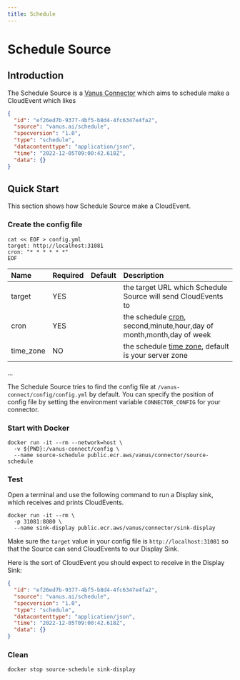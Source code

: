 ```yaml
---
title: Schedule
---
```


# Schedule Source

## Introduction

The Schedule Source is a [Vanus Connector][vc] which aims to schedule make a CloudEvent which likes

```json
{
  "id": "ef26ed7b-9377-4bf5-b8d4-4fc6347e4fa2",
  "source": "vanus.ai/schedule",
  "specversion": "1.0",
  "type": "schedule",
  "datacontenttype": "application/json",
  "time": "2022-12-05T09:00:42.618Z",
  "data": {}
}
```

## Quick Start

This section shows how Schedule Source make a CloudEvent.

### Create the config file

```shell
cat << EOF > config.yml
target: http://localhost:31081
cron: "* * * * * *"
EOF
```

| Name      | Required | Default | Description                                                            |
|:----------|:---------|:--------|:-----------------------------------------------------------------------|
| target    | YES      |         | the target URL which Schedule Source will send CloudEvents to          |
| cron      | YES      |         | the schedule [cron], second,minute,hour,day of month,month,day of week |
| time_zone | NO       |         | the schedule [time zone][tz], default is your server zone              |

...

The Schedule Source tries to find the config file at `/vanus-connect/config/config.yml` by default. You can specify the
position of config file by setting the environment variable `CONNECTOR_CONFIG` for your connector.

### Start with Docker

```shell
docker run -it --rm --network=host \
  -v ${PWD}:/vanus-connect/config \
  --name source-schedule public.ecr.aws/vanus/connector/source-schedule
```

### Test

Open a terminal and use the following command to run a Display sink, which receives and prints CloudEvents.

```shell
docker run -it --rm \
  -p 31081:8080 \
  --name sink-display public.ecr.aws/vanus/connector/sink-display
```

Make sure the `target` value in your config file is `http://localhost:31081` so that the Source can send CloudEvents to
our Display Sink.

Here is the sort of CloudEvent you should expect to receive in the Display Sink:

```json
{
  "id": "ef26ed7b-9377-4bf5-b8d4-4fc6347e4fa2",
  "source": "vanus.ai/schedule",
  "specversion": "1.0",
  "type": "schedule",
  "datacontenttype": "application/json",
  "time": "2022-12-05T09:00:42.618Z",
  "data": {}
}
```

### Clean

```shell
docker stop source-schedule sink-display
```

[vc]: https://www.vanus.dev/introduction/concepts#vanus-connect
[cron]: https://en.wikipedia.org/wiki/Cron
[tz]: https://en.wikipedia.org/wiki/List_of_tz_database_time_zones